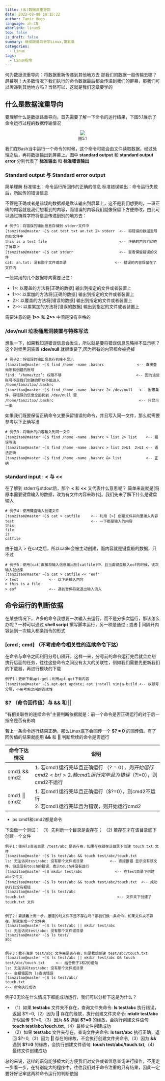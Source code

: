 ```yaml
---
title: (五)数据流重导向
date: 2022-08-08 10:15:22
author: Taniz Hugo
language: zh-CN
abbrlink: linux5
top: false
is_draft: false
summary: 继续跟着鸟哥学Linux,第五章
categories: 
  - Linux
tags:
  - Linux指令
---
```




何为数据流重导向：将数据重新传递到其他地方去
那我们的数据一般传输去哪？屏幕啊！大多数情况下我们执行的命令数据最后都会传递到我们的屏幕，那我们可以传递到其他地方吗？当然可以，这就是我们这章要学的

## 什么是数据流重导向

要理解什么是数据路重导向，首先需要了解一下命令的运行结果，下图5.1展示了命令运行过程的数据传输情况

<center>
<img src="https://i.imgs.ovh/i/2023/08/20/64e1ff00d09c9.png"/><br/>
<font size=2>图5.1</font>
</center>


我们在Bash当中运行一个命令的时候，这个命令可能会由文件读取数据，经过处理之后，再将数据输出到屏幕上。图中 **standard output** 和 **standard output error** 分别代表了 **标准输出** 和 **标准错误输出** 

### Standard output 与 Standard error output

简单理解
标准输出：命令运行所回传的正确的信息
标准错误输出：命令运行失败后，所回传的错误信息

不管是正确或者是错误的数据都是默认输出到屏幕上，这不是我们想要的，一班正确的内容就是我们想看到的内容，而错误的内容我们就像保留下方便修改，由此可以通过特殊字符将信息传递到别的地方去：

    # 例子1：将错误的输出信息存储到 stderr文件中
    [tanzitao@master ~]$ cat test.txt an.txt 2> stderr  <-- 将错误的数据重导向到文件中
    this is a test file                                 <-- 正确的内容打印在了屏幕上
    [tanzitao@master ~]$ cat stderr                     <-- 查看保留错误的文件
    cat: an.txt: 没有那个文件或目录                      <-- 错误的内容保留在了文件内

一般常用的几个数据导向需要记住：

* 1>: 以覆盖的方法将[正确的数据] 输出到指定的文件或者装置上 
* 1>>: 以累加的方法将[正确的数据] 输出到指定的文件或者装置上 
* 2>: 以覆盖的方法将[错误的数据] 输出到指定的文件或者装置上 
* 2>>: 以累累加的方法将[错误的数据] 输出到指定的文件或者装置上 

需要注意的是 **1>>** 和 **2>>** 中间是没有空格的

### /dev/null 垃圾桶黑洞装置与特殊写法

想象一下，如果我知道错误信息会发生，所以就是要将错误信息忽略掉不显示呢？这个时候黑洞装置 **/dev/null** 就很重要了,因为所有的内容都会被扔掉

    # 例子2：将错误的输出信息存扔掉不显示
    [tanzitao@master ~]$ find /home -name .bashrc               <-- 直接查询所有创建的账号
    find: ‘/home/tzz’: 权限不够                                  <-- 因为这些账号不是我们创建的所以不能进入
    /home/tanzitao/.bashrc
    [tanzitao@master ~]$ find /home -name .bashrc 2> /dev/null   <-- 附带条件，将错误的信息全部扔到 /dev/null 里
    /home/tanzitao/.bashrc                                       <-- 只显示一条


如果我们既要保留正确命令又要保留错误的命令，并且写入同一文件，那么就需要参考以下正确写法

    # 例子3：将输出的内容输入到同一文件
    [tanzitao@master ~]$ find /home -name .bashrc > list 2> list    <-- 错误写法 
    [tanzitao@master ~]$ find /home -name .bashrc > list 2>&1  2>&1 <-- 语法正确
    [tanzitao@master ~]$ find /home -name .bashrc &> list           <-- 正确

### standard input : < 与 <<

在了解到 stderr与stdout后，那个 **<** 和 **<<** 又代表什么意思呢？
简单来说就是[将原本需要键盘输入的数据，改为有文件内容来取代]。我们先来了解下什么是键盘输入

    # 例子4：使用键盘输入创建文件
    [tanzitao@master ~]$ cat > catfile     <-- 利用 [>] 创建文件并向里输入内容
    test                                   <-- 一下都是输入的内容
    this
    file
    is  
    catfile

由于加入 > 在cat之后，所以catile会被主动创建，而内容就是键盘敲的数据，只不过

    # 例子5：使用[cat]直接将输入信息输出到[catfile]中，且当由键盘输入eof的时候，该次输入就结束
    [tanzitao@master ~]$ cat > catfile << "eof"    
    > test              <-- 以下是输入内容
    > this is a file
    > eof               <-- 遇到暂停符就退出输入流入

## 命令运行的判断依据

在某些情况下，许多的命令我想要一次输入去运行，而不是分多次运行，那该怎么办呢？一种可以通过 **shell script** 撰写脚本运行，另一种是通过 **;** 或者 **\|** 间隔开内容达到一次输入都条指令的形式

### [cmd ; cmd] （不考虑命令相关性的连续命令下达）

在命令与命令之间利用分号(;)隔开，这样一来，分号前的命令运行完后就会立刻执行后面的任务，往往这些命令之间没有太大的关联性，例如我们需要先更新我们的下载器，再进行模块的下载

    例子1：更新下载apt-get；利用apt-get下载内容
    [tanzitao@master ~]$ apt-get update; apt install ninja-build <-- 以顿号分隔，不用考略之间的连续性

### $? （命令回传值）与 && 和 ||

"有相关联性的连续命令"主要判断依据就是：前一个命令是否正确运行的对于后一指令是否有影响

若上一条命令运行结果正确，那么Linux底下会回传一个 **$? = 0** 的回传值。有了回传值的结果就能用 **&&** 和 **||** 判断后续的命令是否运行

| 命令下达情况   | 说明                                                         |
| -------------- | ------------------------------------------------------------ |
| cmd1 && cmd2   | 1. 若cmd1运行完毕且正确运行 （$?=0），则开始运行cmd2<br/>2. 若cmd1运行完毕且为错误 （$?!=0），则cmd2不运行 |
| cmd1 \|\| cmd2 | 1. 若cmd1运行完毕且正确运行（$?=0），则cmd2不运行<br/>2. 若cmd1运行完毕且为错误，则开始运行cmd2 |

* ps cmd1和cmd2都是命令

下面做一个测试：
（1）先判断一个目录是否存在；
（2) 若存在才在该目录底下创建一个文件

    例子1：使用ls查阅目录 /test/abc 是否存在，如果存在就在该目录下创建 touch.txt 文件
    [tanzitao@master ~]$ ls test/abc && touch test/abc/touch.txt
    ls: 无法访问test/abc: 没有那个文件或目录            <-- 直接报错 显示没有该文件，但是没有touch的错误，表示touch并没有运行
    [tanzitao@master ~]$ mkdir test/abc               <-- 在test目录下创建abc文件夹
    [tanzitao@master ~]$ ls test/abc && touch test/abc/touch.txt  <-- 成功执行且没有报错
    [tanzitao@master ~]$ ls test/abc
    touch.txt                                          <-- 文件夹下创建了 touch.txt 文件


    例子2：紧接着上面一步，报错的时文件不是不存在吗？那我们换一条命令，如果文件夹不存在，那就生成一个文件夹
    [tanzitao@master ~]$ ls test/abc || mkdir test/abc
    ls: 无法访问test/abc: 没有那个文件或目录
    [tanzitao@master ~]$ ls test/
    abc


    例子3：我不清楚 test/abc 文件夹是否存在，但是我想创建 test/abc/touch.txt 
    [tanzitao@master ~]$ ls test/abc || mkdir test/abc && touch test/abc/touch.txt     <-- 结合例子1和2的语句
    ls: 无法访问test/abc: 没有那个文件或目录                                             <-- 会报错因为 ls查询错误
    [tanzitao@master ~]$ ls test/abc/
    touch.txt                                                                           <-- 命令执行成功

例子3无论在什么情况下都能成功运行，我们可以分析下这是为什么？

* （1）如果 **test/abc** 文件夹不存在，查询文件夹命令: **ls test/abc** 执行错误，返回 \$?!=0,（2）因为 **||** 存在的缘故，执行创建文件夹命令: **mkdir test/abc**所以回传 \$?=0,（3）因为 **&&** 遇到 **$?=0** 的缘故，会执行创建文件语句: **touch test/abc/touch.txt**,（4）最终文件创建成功
* （2）如果 **test/abc** 文件夹存在，查询文件夹命令: **ls test/abc** 执行正确，返回 \$?=0,（2）因为 **||** 存在的缘故，不会执行创建文件夹命令,（3）因为 **&&** 遇到 **$?=0** 的缘故，会执行创建文件语句: **touch test/abc/touch.txt**,（4）最终文件创建成功


总的来说，这样的语句能够极大的方便我们对文件或者信息查询进行操作，不用走一步看一步，在特别庞大的程序中，往往我们对于命令注重的只有结果，因此一定要好好记牢这两种命令运行的判断依据

